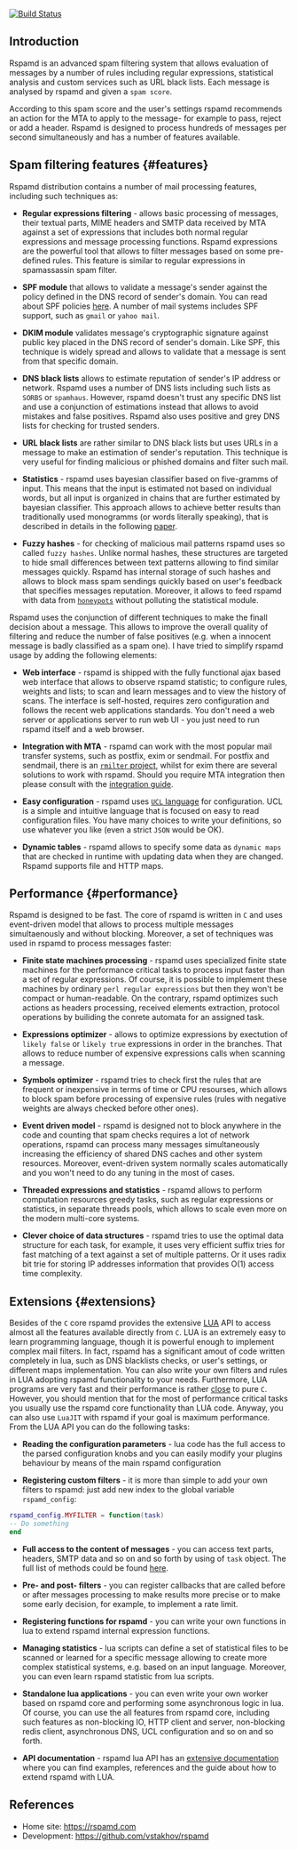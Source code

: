 [![Build Status](https://travis-ci.org/vstakhov/rspamd.png)](https://travis-ci.org/vstakhov/rspamd)

## Introduction
Rspamd is an advanced spam filtering system that allows evaluation of messages by a number of
rules including regular expressions, statistical analysis and custom services
such as URL black lists. Each message is analysed by rspamd and given a `spam score`. 

According to this spam score and the user's settings rspamd recommends an action for
the MTA to apply to the message- for example to pass, reject or add a header.
Rspamd is designed to process hundreds of messages per second simultaneously and has a number of 
features available.

## Spam filtering features {#features}

Rspamd distribution contains a number of mail processing features, including such techniques as:

* **Regular expressions filtering** - allows basic processing of messages, their textual parts, MIME headers and
SMTP data received by MTA against a set of expressions that includes both normal regular expressions and 
message processing functions. Rspamd expressions are the powerful tool that allows to filter messages based on
some pre-defined rules. This feature is similar to regular expressions in spamassassin spam filter.


* **SPF module** that allows to validate a message's sender against the policy defined in the DNS record of sender's domain. You can read
about SPF policies [here](http://www.openspf.org/). A number of mail systems includes SPF support, such as `gmail` or `yahoo mail`.


* **DKIM module** validates message's cryptographic signature against public key placed in the DNS record of sender's domain. Like SPF,
this technique is widely spread and allows to validate that a message is sent from that specific domain.


* **DNS black lists** allows to estimate reputation of sender's IP address or network. Rspamd uses a number of DNS lists including such lists as
`SORBS` or `spamhaus`. However, rspamd doesn't trust any specific DNS list and use a conjunction of estimations instead that allows to
avoid mistakes and false positives. Rspamd also uses positive and grey DNS lists for checking for trusted senders.


* **URL black lists** are rather similar to DNS black lists but uses URLs in a message to make an estimation of sender's reputation.
This technique is very useful for finding malicious or phished domains and filter such mail.


* **Statistics** - rspamd uses bayesian classifier based on five-gramms of input. This means that the input is estimated not based on individual
words, but all input is organized in chains that are further estimated by bayesian classifier. This approach allows to achieve better results than
traditionally used monogramms (or words literally speaking), that is described in details in the following [paper](http://osbf-lua.luaforge.net/papers/osbf-eddc.pdf).


* **Fuzzy hashes** - for checking of malicious mail patterns rspamd uses so called `fuzzy hashes`. Unlike normal hashes, these structures are targeted to hide
small differences between text patterns allowing to find similar messages quickly. Rspamd has internal storage of such hashes and allows to block mass spam sendings
quickly based on user's feedback that specifies messages reputation. Moreover, it allows to feed rspamd with data from [`honeypots`](http://en.wikipedia.org/wiki/Honeypot_(computing)#Spam_versions)
without polluting the statistical module.

Rspamd uses the conjunction of different techniques to make the finall decision about a message. This allows to improve the overall quality of filtering and reduce the number of
false positives (e.g. when a innocent message is badly classified as a spam one). I have tried to simplify rspamd usage by adding the following elements:

* **Web interface** - rspamd is shipped with the fully functional ajax based web interface that allows to observe rspamd statistic; to configure rules, weights and lists; to scan
and learn messages and to view the history of scans. The interface is self-hosted, requires zero configuration and follows the recent web applications standards. You don't need a
web server or applications server to run web UI - you just need to run rspamd itself and a web browser.

* **Integration with MTA** - rspamd can work with the most popular mail transfer systems, such as postfix, exim or sendmail. For postfix and sendmail, there is an [`rmilter` project](https://github.com/vstakhov/rmilter),
whilst for exim there are several solutions to work with rspamd. Should you require MTA integration then please consult with the [integration guide](https://rspamd.com/doc/integration.html).


* **Easy configuration** - rspamd uses [`UCL` language](https://github.com/vstakhov/libucl) for configuration. UCL is a simple and intuitive language that is focused on easy to read configuration files.
You have many choices to write your definitions, so use whatever you like (even a strict `JSON` would be OK).

* **Dynamic tables** - rspamd allows to specify some data as `dynamic maps` that are checked in runtime with updating data when they are changed. Rspamd supports file and HTTP maps.

## Performance {#performance}

Rspamd is designed to be fast. The core of rspamd is written in `C` and uses event-driven model that allows to process multiple messages simultaenously and without blocking.
Moreover, a set of techniques was used in rspamd to process messages faster:

* **Finite state machines processing** - rspamd uses specialized finite state machines for the performance critical tasks to process input faster than a set of regular expressions.
Of course, it is possible to implement these machines by ordinary `perl regular expressions` but then they won't be compact or human-readable. On the contrary, rspamd optimizes
such actions as headers processing, received elements extraction, protocol operations by builiding the conrete automata for an assigned task.

* **Expressions optimizer** - allows to optimize expressions by exectution of `likely false` or `likely true` expressions in order in the branches. That allows to reduce number of
expensive expressions calls when scanning a message.

* **Symbols optimizer** - rspamd tries to check first the rules that are frequent or inexpensive in terms of time or CPU resourses, which allows to block spam before processing of
expensive rules (rules with negative weights are always checked before other ones).

* **Event driven model** - rspamd is designed not to block anywhere in the code and counting that spam checks requires a lot of network operations, rspamd can process many messages
simultaneously increasing the efficiency of shared DNS caches and other system resources. Moreover, event-driven system normally scales automatically and you won't need to do any
tuning in the most of cases.

* **Threaded expressions and statistics** - rspamd allows to perform computation resources greedy tasks, such as regular expressions or statistics, in separate threads pools, which
allows to scale even more on the modern multi-core systems.

* **Clever choice of data structures** - rspamd tries to use the optimal data structure for each task, for example, it uses very efficient suffix tries for fast matching of a text
against a set of multiple patterns. Or it uses radix bit trie for storing IP addresses information that provides O(1) access time complexity.

## Extensions {#extensions}

Besides of the `C` core rspamd provides the extensive [LUA](http://lua.org) API to access almost all the features available directly from `C`. LUA is an extremely easy
to learn programming language, though it is powerful enough to implement complex mail filters. In fact, rspamd has a significant amout of code written completely in lua, such as
DNS blacklists checks, or user's settings, or different maps implementation. You can also write your own filters and rules in LUA adopting rspamd functionality to your needs.
Furthermore, LUA programs are very fast and their performance is rather [close](http://attractivechaos.github.io/plb/) to pure `C`. However, you should mention that for the most
of performance critical tasks you usually use the rspamd core functionality than LUA code. Anyway, you can also use `LuaJIT` with rspamd if your goal is maximum performance.
From the LUA API you can do the following tasks:

* **Reading the configuration parameters** - lua code has the full access to the parsed configuration knobs and you can easily modify your plugins behaviour by means of the main
rspamd configuration

* **Registering custom filters** - it is more than simple to add your own filters to rspamd: just add new index to the global variable `rspamd_config`:

~~~lua
rspamd_config.MYFILTER = function(task)
-- Do something
end
~~~

* **Full access to the content of messages** - you can access text parts, headers, SMTP data and so on and so forth by using of `task` object. The full list of methods could be found
[here](https://rspamd.com/doc/lua/task.html).


* **Pre- and post- filters** - you can register callbacks that are called before or after messages processing to make results more precise or to make some early decision,
for example, to implement a rate limit.

* **Registering functions for rspamd** - you can write your own functions in lua to extend rspamd internal expression functions.

* **Managing statistics** - lua scripts can define a set of statistical files to be scanned or learned for a specific message allowing to create more complex
statistical systems, e.g. based on an input language. Moreover, you can even learn rspamd statistic from lua scripts.

* **Standalone lua applications** - you can even write your own worker based on rspamd core and performing some asynchronous logic in lua. Of course, you can use the
all features from rspamd core, including such features as non-blocking IO, HTTP client and server, non-blocking redis client, asynchronous DNS, UCL configuration and so on
and so forth.

* **API documentation** - rspamd lua API has an [extensive documentation](https://rspamd.com/doc/lua) where you can find examples, references and the guide about how to extend
rspamd with LUA.


## References

* Home site: <https://rspamd.com>
* Development: <https://github.com/vstakhov/rspamd>

